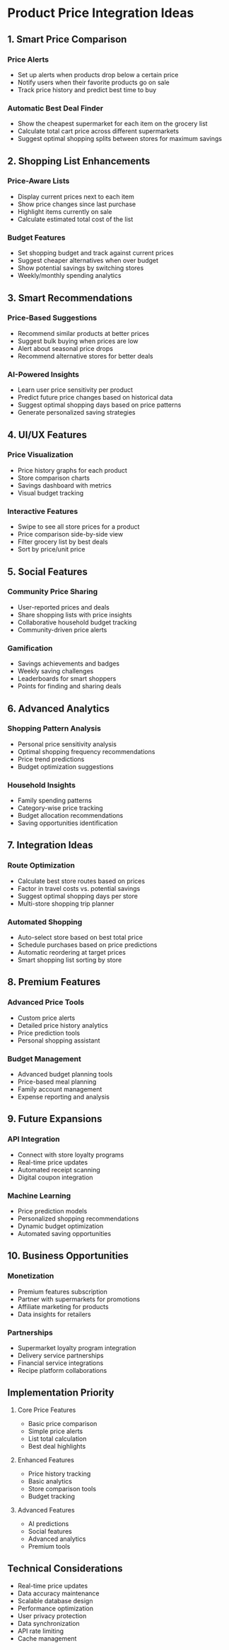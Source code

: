 # Product Price Integration Ideas

## 1. Smart Price Comparison
### Price Alerts
- Set up alerts when products drop below a certain price
- Notify users when their favorite products go on sale
- Track price history and predict best time to buy

### Automatic Best Deal Finder
- Show the cheapest supermarket for each item on the grocery list
- Calculate total cart price across different supermarkets
- Suggest optimal shopping splits between stores for maximum savings

## 2. Shopping List Enhancements
### Price-Aware Lists
- Display current prices next to each item
- Show price changes since last purchase
- Highlight items currently on sale
- Calculate estimated total cost of the list

### Budget Features
- Set shopping budget and track against current prices
- Suggest cheaper alternatives when over budget
- Show potential savings by switching stores
- Weekly/monthly spending analytics

## 3. Smart Recommendations
### Price-Based Suggestions
- Recommend similar products at better prices
- Suggest bulk buying when prices are low
- Alert about seasonal price drops
- Recommend alternative stores for better deals

### AI-Powered Insights
- Learn user price sensitivity per product
- Predict future price changes based on historical data
- Suggest optimal shopping days based on price patterns
- Generate personalized saving strategies

## 4. UI/UX Features
### Price Visualization
- Price history graphs for each product
- Store comparison charts
- Savings dashboard with metrics
- Visual budget tracking

### Interactive Features
- Swipe to see all store prices for a product
- Price comparison side-by-side view
- Filter grocery list by best deals
- Sort by price/unit price

## 5. Social Features
### Community Price Sharing
- User-reported prices and deals
- Share shopping lists with price insights
- Collaborative household budget tracking
- Community-driven price alerts

### Gamification
- Savings achievements and badges
- Weekly saving challenges
- Leaderboards for smart shoppers
- Points for finding and sharing deals

## 6. Advanced Analytics
### Shopping Pattern Analysis
- Personal price sensitivity analysis
- Optimal shopping frequency recommendations
- Price trend predictions
- Budget optimization suggestions

### Household Insights
- Family spending patterns
- Category-wise price tracking
- Budget allocation recommendations
- Saving opportunities identification

## 7. Integration Ideas
### Route Optimization
- Calculate best store routes based on prices
- Factor in travel costs vs. potential savings
- Suggest optimal shopping days per store
- Multi-store shopping trip planner

### Automated Shopping
- Auto-select store based on best total price
- Schedule purchases based on price predictions
- Automatic reordering at target prices
- Smart shopping list sorting by store

## 8. Premium Features
### Advanced Price Tools
- Custom price alerts
- Detailed price history analytics
- Price prediction tools
- Personal shopping assistant

### Budget Management
- Advanced budget planning tools
- Price-based meal planning
- Family account management
- Expense reporting and analysis

## 9. Future Expansions
### API Integration
- Connect with store loyalty programs
- Real-time price updates
- Automated receipt scanning
- Digital coupon integration

### Machine Learning
- Price prediction models
- Personalized shopping recommendations
- Dynamic budget optimization
- Automated saving opportunities

## 10. Business Opportunities
### Monetization
- Premium features subscription
- Partner with supermarkets for promotions
- Affiliate marketing for products
- Data insights for retailers

### Partnerships
- Supermarket loyalty program integration
- Delivery service partnerships
- Financial service integrations
- Recipe platform collaborations

## Implementation Priority
1. Core Price Features
   - Basic price comparison
   - Simple price alerts
   - List total calculation
   - Best deal highlights

2. Enhanced Features
   - Price history tracking
   - Basic analytics
   - Store comparison tools
   - Budget tracking

3. Advanced Features
   - AI predictions
   - Social features
   - Advanced analytics
   - Premium tools

## Technical Considerations
- Real-time price updates
- Data accuracy maintenance
- Scalable database design
- Performance optimization
- User privacy protection
- Data synchronization
- API rate limiting
- Cache management 